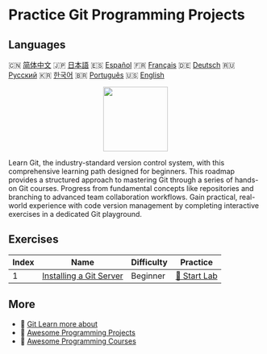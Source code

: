 # Practice Git Programming Projects

## Languages

🇨🇳 [简体中文](README_zh.md) 🇯🇵 [日本語](README_ja.md) 🇪🇸 [Español](README_es.md) 🇫🇷 [Français](README_fr.md) 🇩🇪 [Deutsch](README_de.md) 🇷🇺 [Русский](README_ru.md) 🇰🇷 [한국어](README_ko.md) 🇧🇷 [Português](README_pt.md) 🇺🇸 [English](README.md) 

<div align="center">
<img width="128px" src="https://file.labex.io/path/mlkFQS0wjouP.png">
</div>

Learn Git, the industry-standard version control system, with this comprehensive learning path designed for beginners. This roadmap provides a structured approach to mastering Git through a series of hands-on Git courses. Progress from fundamental concepts like repositories and branching to advanced team collaboration workflows. Gain practical, real-world experience with code version management by completing interactive exercises in a dedicated Git playground.

## Exercises

|   Index | Name                                                                                | Difficulty   | Practice                                                                 |
|---------|-------------------------------------------------------------------------------------|--------------|--------------------------------------------------------------------------|
|       1 | [Installing a Git Server](https://labex.io/courses/project-installing-a-git-server) | Beginner     | [🚀 Start Lab](https://labex.io/courses/project-installing-a-git-server) |

## More

- 🔗 [Git Learn more about](https://labex.io/skilltrees/git)
- 🔗 [Awesome Programming Projects](https://github.com/labex-labs/awesome-programming-projects)
- 🔗 [Awesome Programming Courses](https://github.com/labex-labs/awesome-programming-courses)

